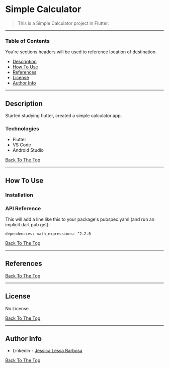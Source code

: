 # **Simple Calculator**

> This is a Simple Calculator project in Flutter.

---

### **Table of Contents**

You're sections headers will be used to reference location of destination.

- [Description](https://github.com/JessicaLBarbosa/Simple-Calculator/edit/master/README.md#description)
- [How To Use](https://github.com/JessicaLBarbosa/Simple-Calculator/edit/master/README.md#how-to-use)
- [References](https://github.com/JessicaLBarbosa/Simple-Calculator/edit/master/README.md#references)
- [License](https://github.com/JessicaLBarbosa/Simple-Calculator/edit/master/README.md#license)
- [Author Info](https://github.com/JessicaLBarbosa/Simple-Calculator/edit/master/README.md#author-info)

---

## **Description**

Started studying flutter, created a simple calculator app.

### **Technologies**

- Flutter
- VS Code
- Android Studio

[Back To The Top](https://github.com/JessicaLBarbosa/Simple-Calculator/edit/master/README.md)

---

## **How To Use**

### **Installation**


### **API Reference**

This will add a line like this to your package's pubspec.yaml (and run an implicit dart pub get):

`dependencies:
  math_expressions: ^2.2.0`

[Back To The Top](https://github.com/JessicaLBarbosa/Simple-Calculator/edit/master/README.md)

---

## **References**

[Back To The Top](https://github.com/JessicaLBarbosa/Simple-Calculator/edit/master/README.md)

---

## **License**

No License

[Back To The Top](https://github.com/JessicaLBarbosa/Simple-Calculator/edit/master/README.md)

---

## **Author Info**

- Linkedin - [Jessica Lessa Barbosa](https://www.linkedin.com/in/jessica-lessa-barbosa/)

[Back To The Top](https://github.com/JessicaLBarbosa/Simple-Calculator/edit/master/README.md)
